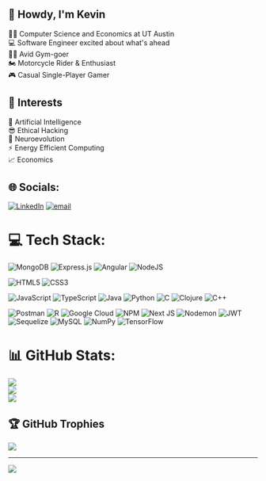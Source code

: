 ## 🤠 Howdy, I'm Kevin
🤘🏼 Computer Science and Economics at UT Austin<br/>
💻 Software Engineer excited about what's ahead<br/>
💪🏼 Avid Gym-goer<br/>
🏍️ Motorcycle Rider & Enthusiast<br/>
🎮 Casual Single-Player Gamer<br/>

## 👀 Interests
🤖 Artificial Intelligence<br/>
😎 Ethical Hacking<br/>
🧬 Neuroevolution<br/>
⚡ Energy Efficient Computing<br/>
📈 Economics

## 🌐 Socials:
[![LinkedIn](https://img.shields.io/badge/LinkedIn-%230077B5.svg?logo=linkedin&logoColor=white)](https://linkedin.com/in/swe-cruz) [![email](https://img.shields.io/badge/Email-D14836?logo=gmail&logoColor=white)](mailto:kcruzer02@gmail.com) 

# 💻 Tech Stack:
![MongoDB](https://img.shields.io/badge/MongoDB-%234ea94b.svg?style=flat&logo=mongodb&logoColor=white) ![Express.js](https://img.shields.io/badge/express.js-%23404d59.svg?style=flat&logo=express&logoColor=%2361DAFB) ![Angular](https://img.shields.io/badge/angular-%23DD0031.svg?style=flat&logo=angular&logoColor=white)  ![NodeJS](https://img.shields.io/badge/node.js-6DA55F?style=flat&logo=node.js&logoColor=white) 

![HTML5](https://img.shields.io/badge/html5-%23E34F26.svg?style=flat&logo=html5&logoColor=white) ![CSS3](https://img.shields.io/badge/css3-%231572B6.svg?style=flat&logo=css3&logoColor=white) 

![JavaScript](https://img.shields.io/badge/javascript-%23323330.svg?style=flat&logo=javascript&logoColor=%23F7DF1E) ![TypeScript](https://img.shields.io/badge/typescript-%23007ACC.svg?style=flat&logo=typescript&logoColor=white) ![Java](https://img.shields.io/badge/java-%23ED8B00.svg?style=flat&logo=openjdk&logoColor=white) ![Python](https://img.shields.io/badge/python-3670A0?style=flat&logo=python&logoColor=ffdd54) ![C](https://img.shields.io/badge/c-%2300599C.svg?style=flat&logo=c&logoColor=white) ![Clojure](https://img.shields.io/badge/Clojure-%23Clojure.svg?style=flat&logo=Clojure&logoColor=Clojure) ![C++](https://img.shields.io/badge/c++-%2300599C.svg?style=flat&logo=c%2B%2B&logoColor=white) 



![Postman](https://img.shields.io/badge/Postman-FF6C37?style=flat&logo=postman&logoColor=white) ![R](https://img.shields.io/badge/r-%23276DC3.svg?style=flat&logo=r&logoColor=white) ![Google Cloud](https://img.shields.io/badge/GoogleCloud-%234285F4.svg?style=flat&logo=google-cloud&logoColor=white) ![NPM](https://img.shields.io/badge/NPM-%23CB3837.svg?style=flat&logo=npm&logoColor=white) ![Next JS](https://img.shields.io/badge/Next-black?style=flat&logo=next.js&logoColor=white) ![Nodemon](https://img.shields.io/badge/NODEMON-%23323330.svg?style=flat&logo=nodemon&logoColor=%BBDEAD) ![JWT](https://img.shields.io/badge/JWT-black?style=flat&logo=JSON%20web%20tokens) ![Sequelize](https://img.shields.io/badge/Sequelize-52B0E7?style=flat&logo=Sequelize&logoColor=white) ![MySQL](https://img.shields.io/badge/mysql-4479A1.svg?style=flat&logo=mysql&logoColor=white) ![NumPy](https://img.shields.io/badge/numpy-%23013243.svg?style=flat&logo=numpy&logoColor=white) ![TensorFlow](https://img.shields.io/badge/TensorFlow-%23FF6F00.svg?style=flat&logo=TensorFlow&logoColor=white) 


# 📊 GitHub Stats:
![](https://github-readme-stats.vercel.app/api?username=kruzer&theme=transparent&hide_border=true&include_all_commits=true&count_private=true)<br/>
![](https://nirzak-streak-stats.vercel.app/?user=kruzer&theme=transparent&hide_border=true)<br/>
![](https://github-readme-stats.vercel.app/api/top-langs/?username=kruzer&theme=transparent&hide_border=true&include_all_commits=true&count_private=true&layout=compact)

## 🏆 GitHub Trophies
![](https://github-profile-trophy.vercel.app/?username=kruzer&theme=radical&no-frame=true&no-bg=true&margin-w=4)

---
[![](https://visitcount.itsvg.in/api?id=kruzer&icon=0&color=0)](https://visitcount.itsvg.in)

<!-- Proudly created with GPRM ( https://gprm.itsvg.in ) -->
